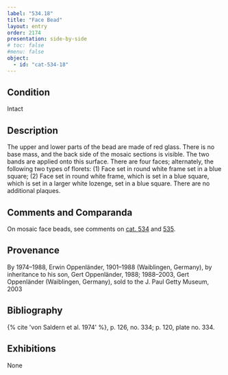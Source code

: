 ```yaml
---
label: "534.18"
title: "Face Bead"
layout: entry
order: 2174
presentation: side-by-side
# toc: false
#menu: false 
object:
  - id: "cat-534-18"
---
```


## Condition

Intact

## Description

The upper and lower parts of the bead are made of red glass. There is no base mass, and the back side of the mosaic sections is visible. The two bands are applied onto this surface. There are four faces; alternately, the following two types of florets: (1) Face set in round white frame set in a blue square; (2) Face set in round white frame, which is set in a blue square, which is set in a larger white lozenge, set in a blue square. There are no additional plaques.

## Comments and Comparanda

On mosaic face beads, see comments on [cat. 534](/catalogue/cat-534) and [535](/catalogue/cat-535).

## Provenance

By 1974–1988, Erwin Oppenländer, 1901–1988 (Waiblingen, Germany), by inheritance to his son, Gert Oppenländer, 1988; 1988–2003, Gert Oppenländer (Waiblingen, Germany), sold to the J. Paul Getty Museum, 2003

## Bibliography

{% cite 'von Saldern et al. 1974' %}, p. 126, no. 334; p. 120, plate no. 334.

## Exhibitions

None